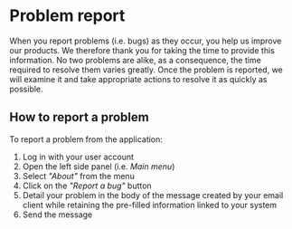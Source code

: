 # Problem report

When you report problems (i.e. bugs) as they occur, you help us improve our products. We therefore thank you for taking the time to provide this information. No two problems are alike, as a consequence, the time required to resolve them varies greatly. Once the problem is reported, we will examine it and take appropriate actions to resolve it as quickly as possible.

## How to report a problem

To report a problem from the application:
1. Log in with your user account
2. Open the left side panel (i.e. *Main menu*)
3. Select *"About"* <i class="las la-info"></i> from the menu
4. Click on the *"Report a bug"* <i class="las la-bug"></i> button
5. Detail your problem in the body of the message created by your email client while retaining the pre-filled information linked to your system
6. Send the message